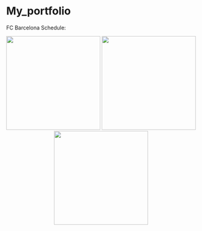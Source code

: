 # My_portfolio

FC Barcelona Schedule:

<p align="center">
  <img src="https://github.com/user-attachments/assets/9897fabf-1a02-48d0-9699-a565c4f9de66" width="250">
  <img src="https://github.com/user-attachments/assets/9897fabf-1a02-48d0-9699-a565c4f9de66" width="250">
  <img src="https://github.com/user-attachments/assets/9897fabf-1a02-48d0-9699-a565c4f9de66" width="250">
</p>
